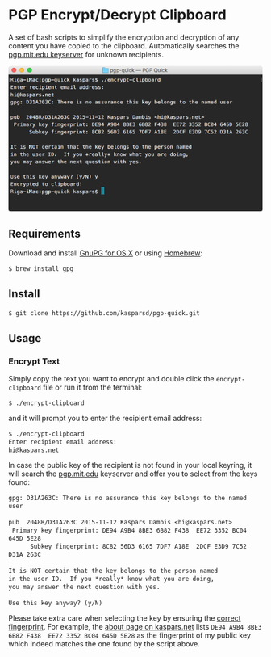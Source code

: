 # PGP Encrypt/Decrypt Clipboard

A set of bash scripts to simplify the encryption and decryption of any content you have copied to the clipboard. Automatically searches the [pgp.mit.edu keyserver](https://pgp.mit.edu/) for unknown recipients.

![Screenshot of the terminal output](screenshot.png)

## Requirements

Download and install [GnuPG for OS X](http://sourceforge.net/p/gpgosx/docu/Download/) or using [Homebrew](http://brew.sh/): 

	$ brew install gpg

## Install

	$ git clone https://github.com/kasparsd/pgp-quick.git

## Usage

### Encrypt Text

Simply copy the text you want to encrypt and double click the `encrypt-clipboard` file or run it from the terminal:

	$ ./encrypt-clipboard

and it will prompt you to enter the recipient email address:

	$ ./encrypt-clipboard
	Enter recipient email address:
	hi@kaspars.net

In case the public key of the recipient is not found in your local keyring, it will search the [pgp.mit.edu](https://pgp.mit.edu/) keyserver and offer you to select from the keys found:

	gpg: D31A263C: There is no assurance this key belongs to the named user

	pub  2048R/D31A263C 2015-11-12 Kaspars Dambis <hi@kaspars.net>
	 Primary key fingerprint: DE94 A9B4 8BE3 6B82 F438  EE72 3352 BC04 645D 5E28
	      Subkey fingerprint: 8C82 56D3 6165 7DF7 A18E  2DCF E3D9 7C52 D31A 263C

	It is NOT certain that the key belongs to the person named
	in the user ID.  If you *really* know what you are doing,
	you may answer the next question with yes.

	Use this key anyway? (y/N)

Please take extra care when selecting the key by ensuring the [correct fingerprint](https://en.wikipedia.org/wiki/Public_key_fingerprint). For example, the [about page on kaspars.net](http://kaspars.net/about) lists `DE94 A9B4 8BE3 6B82 F438  EE72 3352 BC04 645D 5E28` as the fingerprint of my public key which indeed matches the one found by the script above.

